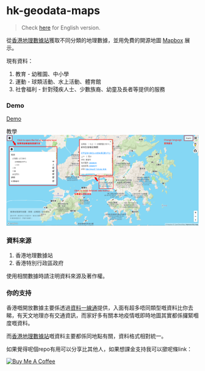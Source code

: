 # hk-geodata-maps

> Check [here](README-EN.md) for English version.

從[香港地理數據站](https://geodata.gov.hk/gs/)獲取不同分類的地理數據，並用免費的開源地圖 [Mapbox](https://www.mapbox.com/) 展示。

現有資料：
1. 教育 - 幼稚園、中小學
2. 運動 - 球類活動、水上活動、體育館
3. 社會福利 - 針對殘疾人士、少數族裔、幼童及長者等提供的服務

### Demo
[Demo](https://demching.github.io/hk-geodata-maps/)

教學
![教學](demo.png)

### 資料來源
1. 香港地理數據站
2. 香港特別行政區政府

使用相關數據時請注明資料來源及著作權。

### 你的支持
香港嘅開放數據主要係透過[資料一線通](https://data.gov.hk/)提供，入面有超多唔同類型嘅資料比你去睇，有天文地理亦有交通資訊，而家好多有關本地疫情嘅即時地圖其實都係攞緊嗰度嘅資料。

而[香港地理數據站](https://geodata.gov.hk/gs/)嘅資料主要都係同地點有關，資料格式相對統一。

如果覺得呢個repo有用可以分享比其他人，如果想課金支持我可以撳呢條link：

<a href="https://www.buymeacoffee.com/demching" target="_blank"><img src="https://cdn.buymeacoffee.com/buttons/default-orange.png" alt="Buy Me A Coffee" height="41" width="174"></a>